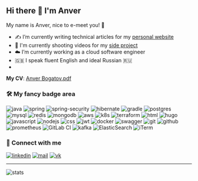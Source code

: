 ## Hi there 👋 I'm Anver

My name is Anver, nice to e-meet you! 🤝

- ✍️ I’m currently writing technical articles for my [personal website](https://anverbogatov.ru)
- 🎥 I'm currently shooting videos for my [side project](https://fullstackguy.ru)
- ☁️ I’m currently working as a cloud software engineer
- 🇬🇧 I speak fluent English and ideal Russian 🇷🇺
- 
**My CV**: [Anver Bogatov.pdf](https://docs.google.com/document/d/1bHcUG6-GWgjQgCyLfAjrbkWCqj-drps1PyTSIZNojBk/edit?usp=sharing)

### 🛠 My fancy badge area
![java](https://img.shields.io/badge/Java-ED8B00?style=for-the-badge&logo=openjdk&logoColor=white)
![spring](https://img.shields.io/badge/Spring-6DB33F?style=for-the-badge&logo=spring&logoColor=white)
![spring-security](https://img.shields.io/badge/Spring_Security-6DB33F?style=for-the-badge&logo=Spring-Security&logoColor=white)
![hibernate](https://img.shields.io/badge/Hibernate-59666C?style=for-the-badge&logo=Hibernate&logoColor=white)
![gradle](https://img.shields.io/badge/Gradle-02303A.svg?style=for-the-badge&logo=Gradle&logoColor=white)
![postgres](https://img.shields.io/badge/postgres-%23316192.svg?&style=for-the-badge&logo=postgresql&logoColor=white) 
![mysql](https://img.shields.io/badge/MySQL-00000F?style=for-the-badge&logo=mysql&logoColor=white)
![redis](https://img.shields.io/badge/redis%20-%23CC0000.svg?&style=for-the-badge&logo=redis&logoColor=white) 
![mongodb](https://img.shields.io/badge/MongoDB-4EA94B?style=for-the-badge&logo=mongodb&logoColor=white)
![aws](https://img.shields.io/badge/AWS%20-%23FF9900.svg?&style=for-the-badge&logo=amazon-aws&logoColor=white) 
![k8s](https://img.shields.io/badge/kubernetes%20-%23326ce5.svg?&style=for-the-badge&logo=kubernetes&logoColor=white) 
![terraform](https://img.shields.io/badge/terraform%20-%235835CC.svg?&style=for-the-badge&logo=terraform&logoColor=white) 
![html](https://img.shields.io/badge/html%20-%23E34F26.svg?&style=for-the-badge&logo=html5&logoColor=white) 
![hugo](https://img.shields.io/badge/Hugo-FF4088?style=for-the-badge&logo=hugo&logoColor=white)
![javascript](https://img.shields.io/badge/javascript%20-%23323330.svg?&style=for-the-badge&logo=javascript&logoColor=%23F7DF1E) 
![nodejs](https://img.shields.io/badge/Node.js-43853D?style=for-the-badge&logo=node.js&logoColor=white)
![css](https://img.shields.io/badge/css%20-%231572B6.svg?&style=for-the-badge&logo=css3&logoColor=white) 
![jwt](https://img.shields.io/badge/json%20web%20tokens-323330?style=for-the-badge&logo=json-web-tokens&logoColor=pink)
![docker](https://img.shields.io/badge/docker-%232496ED.svg?&style=for-the-badge&logo=docker&logoColor=white) 
![swagger](https://img.shields.io/badge/swagger-%2385EA2D.svg?&style=for-the-badge&logo=swagger&logoColor=black) 
![git](https://img.shields.io/badge/git%20-%23F05033.svg?&style=for-the-badge&logo=git&logoColor=white) 
![github](https://img.shields.io/badge/github%20actions%20-%232671E5.svg?&style=for-the-badge&logo=github%20actions&logoColor=white) 
![prometheus](https://img.shields.io/badge/prometheus%20-%23E6522C.svg?&style=for-the-badge&logo=prometheus&logoColor=white) 
![GitLab CI](https://img.shields.io/badge/gitlab%20ci-%23181717.svg?style=for-the-badge&logo=gitlab&logoColor=white) 
![kafka](https://img.shields.io/badge/kafka%20-%23000000.svg?&style=for-the-badge&logo=apache%20kafka&logoColor=white) 
![ElasticSearch](https://img.shields.io/badge/-ElasticSearch-005571?style=for-the-badge&logo=elasticsearch)
![iTerm](https://img.shields.io/badge/iTerm2-000000?style=for-the-badge&logo=iterm2&logoColor=white)

### 🤝 Connect with me

[![linkedin](https://img.shields.io/badge/LinkedIn-0A66C2?style=for-the-badge&logo=LinkedIn&logoColor=white)](https://www.linkedin.com/in/anver-bogatov/)
[![mail](https://img.shields.io/badge/Gmail-EA4335?style=for-the-badge&logo=Gmail&logoColor=white)](mailto:bogatov.anver@gmail.com)
[![vk](https://img.shields.io/badge/Vk-0077FF?style=for-the-badge&logo=Vk&logoColor=white)](https://vk.com/anverbogatov)


---
![stats](https://github-readme-stats.vercel.app/api?username=anverbogatov&count_private=true&hide=contribs&show_icons=true&theme=vue)
<!--
**anverbogatov/anverbogatov** is a ✨ _special_ ✨ repository because its `README.md` (this file) appears on your GitHub profile.

Here are some ideas to get you started:

- 🔭 I’m currently working on ...
- 🌱 I’m currently learning ...
- 👯 I’m looking to collaborate on ...
- 🤔 I’m looking for help with ...
- 💬 Ask me about ...
- 📫 How to reach me: ...
- 😄 Pronouns: ...
- ⚡ Fun fact: ...
-->
